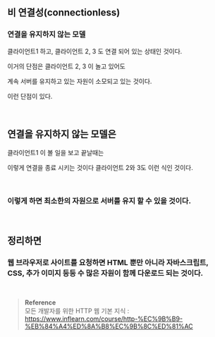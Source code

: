 ## 비 연결성(connectionless)

### 연결을 유지하지 않는 모델

클라이언트1 하고, 클라이언트 2, 3 도 연결 되어 있는 상태인 것이다.

이거의 단점은 클라이언트 2, 3 이 놀고 있어도

계속 서버를 유지하고 있는 자원이 소모되고 있는 것이다. 

이런 단점이 있다.


<br/>

## 연결을 유지하지 않는 모델은

클라이언트1 이 볼 일을 보고 끝날때는 

이렇게 연결을 종료 시키는 것이다 클라이언트 2와 3도 이런 식인 것이다.

<br/>

### 이렇게 하면 최소한의 자원으로 서버를 유지 할 수 있을 것이다.

<br/>

## 정리하면

### 웹 브라우저로 사이트를 요청하면 HTML 뿐만 아니라 자바스크립트, <br/>CSS, 추가 이미지 등등 수 많은 자원이 함께 다운로드 되는 것이다.


<br/>


>**Reference** <br/>모든 개발자를 위한 HTTP 웹 기본 지식 : https://www.inflearn.com/course/http-%EC%9B%B9-%EB%84%A4%ED%8A%B8%EC%9B%8C%ED%81%AC